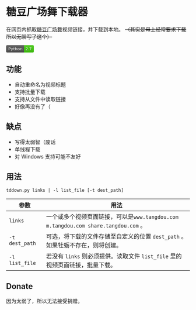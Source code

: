 # 糖豆广场舞下载器

在网页内抓取[糖豆广场舞](https://www.tangdou.com/)视频链接，并下载到本地。
~~（其实是母上经常要求下载所以无聊写了这个）~~

<svg xmlns="http://www.w3.org/2000/svg" xmlns:xlink="http://www.w3.org/1999/xlink" width="76" height="20"><linearGradient id="b" x2="0" y2="100%"><stop offset="0" stop-color="#bbb" stop-opacity=".1"/><stop offset="1" stop-opacity=".1"/></linearGradient><clipPath id="a"><rect width="76" height="20" rx="3" fill="#fff"/></clipPath><g clip-path="url(#a)"><path fill="#555" d="M0 0h49v20H0z"/><path fill="#4c1" d="M49 0h27v20H49z"/><path fill="url(#b)" d="M0 0h76v20H0z"/></g><g fill="#fff" text-anchor="middle" font-family="DejaVu Sans,Verdana,Geneva,sans-serif" font-size="110"> <text x="255" y="150" fill="#010101" fill-opacity=".3" transform="scale(.1)" textLength="390">Python</text><text x="255" y="140" transform="scale(.1)" textLength="390">Python</text><text x="615" y="150" fill="#010101" fill-opacity=".3" transform="scale(.1)" textLength="170">2.7</text><text x="615" y="140" transform="scale(.1)" textLength="170">2.7</text></g> </svg>

## 功能

- 自动重命名为视频标题
- 支持批量下载
- 支持从文件中读取链接
- 好像再没有了（

## 缺点

- 写得太弱智（废话
- 单线程下载
- 对 Windows 支持可能不友好

## 用法

```shell
tddown.py links | -l list_file [-t dest_path]
```
| 参数 | 用法 |
|---|---|
| `links` | 一个或多个视频页面链接，可以是```www.tangdou.com m.tangdou.com share.tangdou.com``` 。|
| `-t dest_path` | 可选，将下载的文件存储至自定义的位置 `dest_path` 。如果牡蛎不存在，则将创建。 |
| `-l list_file` | 若没有 `links` 则必须提供。读取文件 `list_file` 里的视频页面链接，批量下载。 |

## Donate

因为太弱了，所以无法接受捐赠。
